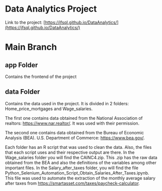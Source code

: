 # Data Analytics Project

Link to the project: [https://jfsql.github.io/DataAnalytics/](https://jfsql.github.io/DataAnalytics/)

# Main Branch
## app Folder
Contains the frontend of the project

## data Folder

Contains the data used in the project. It is divided in 2 folders: Home_price_mortgages and Wage_salaries.

The first one contains data obtained from the National Association of realtors: https://www.nar.realtor/. It was used with their permission.

The second one contains data obtained from the Bureau of Economic Analysis (BEA). U.S. Department of Commerce: https://www.bea.gov/.

Each folder has an R script that was used to clean the data. Also, the files that each script uses and their respective output are there. In the Wage_salaries folder you will find the CAINC4.zip. This .zip has the raw data obtained from the BEA and also the definitions of the variables among other important files. In the Salary_after_taxes folder, you will find the file Python_Selenium_Automation_Script_Obtain_Salaries_After_Taxes.ipynb. This file was used to automate the extraction of the monthly average salary after taxes from https://smartasset.com/taxes/paycheck-calculator.
